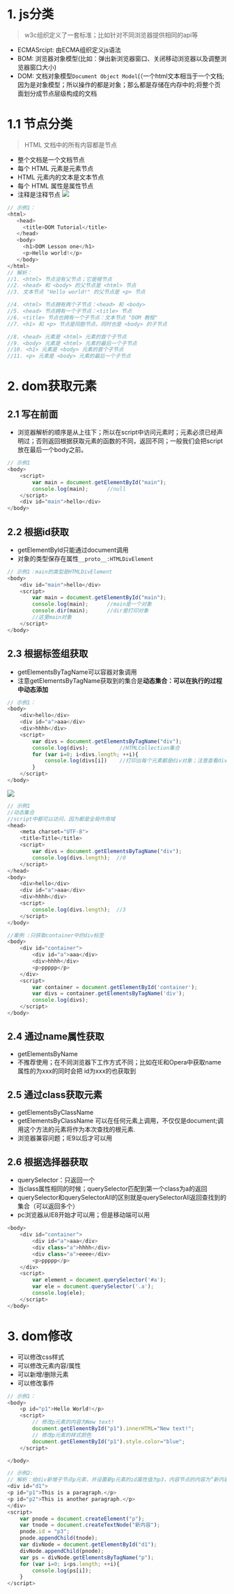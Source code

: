 # 1. js分类
>w3c组织定义了一套标准；比如针对不同浏览器提供相同的api等
+ ECMASrcipt: 由ECMA组织定义js语法
+ BOM: 浏览器对象模型(比如：弹出新浏览器窗口、关闭移动浏览器以及调整浏览器窗口大小)
+ DOM: 文档对象模型`Document Object Model`(（一个html文本相当于一个文档;因为是对象模型；所以操作的都是对象；那么都是存储在内存中的;将整个页面划分成节点层级构成的文档

# 1.1 节点分类
> HTML 文档中的所有内容都是节点
+ 整个文档是一个文档节点
+ 每个 HTML 元素是元素节点
+ HTML 元素内的文本是文本节点
+ 每个 HTML 属性是属性节点
+ 注释是注释节点
![](image/../../image/dom.png)
```js
// 示例1：
<html>
   <head>
     <title>DOM Tutorial</title>
   </head>
   <body>
     <h1>DOM Lesson one</h1>
     <p>Hello world!</p>
   </body>
</html>
// 解析：
//1. <html> 节点没有父节点；它是根节点
//2. <head> 和 <body> 的父节点是 <html> 节点
//3. 文本节点 "Hello world!" 的父节点是 <p> 节点

//4. <html> 节点拥有两个子节点：<head> 和 <body>
//5. <head> 节点拥有一个子节点：<title> 节点
//6. <title> 节点也拥有一个子节点：文本节点 "DOM 教程"
//7. <h1> 和 <p> 节点是同胞节点，同时也是 <body> 的子节点

//8. <head> 元素是 <html> 元素的首个子节点
//9. <body> 元素是 <html> 元素的最后一个子节点
//10. <h1> 元素是 <body> 元素的首个子节点
//11. <p> 元素是 <body> 元素的最后一个子节点
```
# 2. dom获取元素
## 2.1 写在前面
+ 浏览器解析的顺序是从上往下；所以在script中访问元素时；元素必须已经声明过；否则返回根据获取元素的函数的不同，返回不同；一般我们会把script放在最后一个body之前。
```js
// 示例1
<body>
    <script>
        var main = document.getElementById("main");
        console.log(main);      //null
    </script>
    <div id="main">hello</div>
</body>
```
## 2.2 根据id获取
+ getElementById只能通过document调用
+ 对象的类型保存在属性`__proto__:HTMLDivElement`
```js
// 示例1：main的类型是HTMLDivElement
<body>
    <div id="main">hello</div>
    <script>
        var main = document.getElementById("main");
        console.log(main);      //main是一个对象
        console.dir(main);      //dir是打印对象
        //这里main对象
    </script>
</body>
```
## 2.3 根据标签组获取
+ getElementsByTagName可以容器对象调用
+ 注意getElementsByTagName获取到的集合是****动态集合：可以在执行的过程中动态添加****

```js
// 示例1：
<body>
    <div>hello</div>
    <div id="a">aaa</div>
    <div>hhhh</div>
    <script>
        var divs = document.getElementsByTagName("div");
        console.log(divs);          //HTMLCollection集合
        for (var i=0; i<divs.length; ++i){
            console.log(divs[i])    //打印出每个元素都是div对象；注意查看div对象的类型
        }
    </script>
</body>
```
![](image/../../image/Snipaste_2019-10-07_12-02-49.png)

```js
// 示例1
//动态集合
//script中都可以访问，因为都是全局作用域
<head>
    <meta charset="UTF-8">
    <title>Title</title>
    <script>
        var divs = document.getElementsByTagName("div");
        console.log(divs.length);  //0
    </script>
</head>
<body>
    <div>hello</div>
    <div id="a">aaa</div>
    <div>hhhh</div>
    <script>
        console.log(divs.length);  //3
    </script>
</body>
```
```js
//案例 :只获取container中的div标签
<body>
    <div id="container">
        <div id="a">aaa</div>
        <div>hhhh</div>
        <p>ppppp</p>
    </div>
    <script>
        var container = document.getElementById('container');
        var divs = container.getElementsByTagName('div');
        console.log(divs);
    </script>
</body>
```

## 2.4 通过name属性获取
+ getElementsByName
+ 不推荐使用；在不同浏览器下工作方式不同；比如在IE和Opera中获取name属性的为xxx的同时会把 id为xxx的也获取到

## 2.5 通过class获取元素
+ getElementsByClassName
+ getElementsByClassName 可以在任何元素上调用，不仅仅是document;调用这个方法的元素将作为本次查找的根元素.
+ 浏览器兼容问题；IE9以后才可以用


## 2.6 根据选择器获取
+ querySelector：只返回一个
+ 当class属性相同的时候；querySelector匹配到第一个class为a的返回
+ querySelector和querySelectorAll的区别就是querySelectorAll返回查找到的集合（可以返回多个）
+ pc浏览器从IE8开始才可以用；但是移动端可以用
```js
<body>
    <div id="container">
        <div id="a">aaa</div>
        <div class="a">hhhh</div>
        <div class="a">eeee</div>
        <p>ppppp</p>
    </div>
    <script>
        var element = document.querySelector('#a');
        var ele = document.querySelector('.a');
        console.log(ele);
    </script>
</body>
```
# 3. dom修改
+ 可以修改css样式
+ 可以修改元素内容/属性
+ 可以新增/删除元素
+ 可以修改事件
```js
// 示例1：
<body>
    <p id="p1">Hello World!</p>
    <script>
        // 修改p元素的内容为New text!
        document.getElementById("p1").innerHTML="New text!";
        // 修改p元素的样式颜色
        document.getElementById("p1").style.color="blue";
    </script>

</body>
```
```js
// 示例2:
// 解析：给div新增子节点p元素，并设置新p元素的id属性值为p3，内容节点的内容为“新内容”
<div id="d1">
<p id="p1">This is a paragraph.</p>
<p id="p2">This is another paragraph.</p>
</div>
<script>
    var pnode = document.createElement("p");
    var tnode = document.createTextNode("新内容");
    pnode.id = "p3";
    pnode.appendChild(tnode);
    var divNode = document.getElementById("d1");
    divNode.appendChild(pnode);
    var ps = divNode.getElementsByTagName("p");
    for (var i=0; i<ps.length; ++i){
        console.log(ps[i]);
    }
</script>
```


